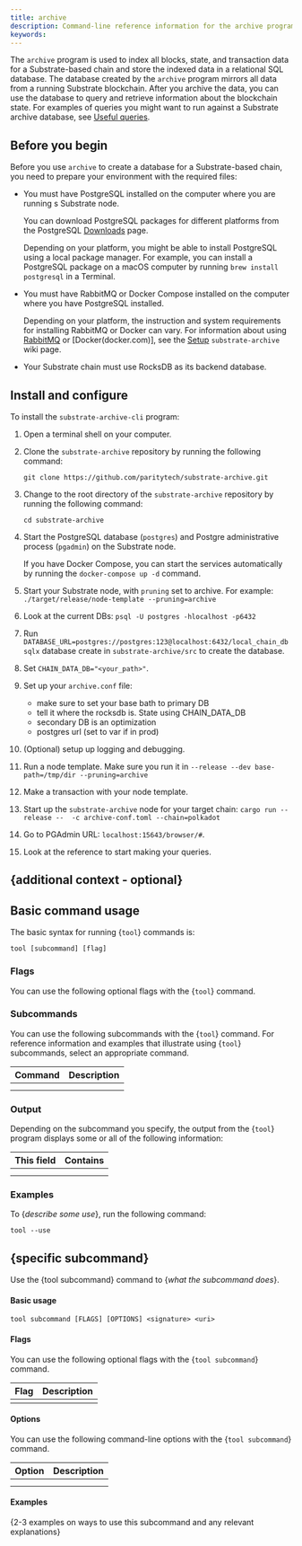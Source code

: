 ```yaml
---
title: archive
description: Command-line reference information for the archive program.
keywords:
---
```


The `archive` program is used to index all blocks, state, and transaction data for a Substrate-based chain and store the indexed data in a relational SQL database.
The database created by the `archive` program mirrors all data from a running Substrate blockchain.
After you archive the data, you can use the database to query and retrieve information about the blockchain state.
For examples of queries you might want to run against a Substrate archive database, see [Useful queries](https://github.com/paritytech/substrate-archive/wiki/Useful-Queries).

## Before you begin

Before you use `archive` to create a database for a Substrate-based chain, you need to prepare your environment with the required files:

* You must have PostgreSQL installed on the computer where you are running s Substrate node.
  
  You can download PostgreSQL packages for different platforms from the PostgreSQL [Downloads](https://www.postgresql.org/download/) page.
  
  Depending on your platform, you might be able to install PostgreSQL using a local package manager.
  For example, you can install a PostgreSQL package on a macOS computer by running `brew install postgresql` in a Terminal.

* You must have RabbitMQ or Docker Compose installed on the computer where you have PostgreSQL installed.
    
  Depending on your platform, the instruction and system requirements for installing RabbitMQ or Docker can vary. 
  For information about using [RabbitMQ](https://www.rabbitmq.com/) or [Docker(docker.com)], see the [Setup](https://github.com/paritytech/substrate-archive/wiki/1-Setup) `substrate-archive` wiki page.

* Your Substrate chain must use RocksDB as its backend database.

## Install and configure

To install the  `substrate-archive-cli` program:

1. Open a terminal shell on your computer.

1. Clone the `substrate-archive` repository by running the following command:
    
    ```
    git clone https://github.com/paritytech/substrate-archive.git
    ```

1. Change to the root directory of the `substrate-archive` repository by running the following command:
    
    ```
    cd substrate-archive
    ```

1. Start the PostgreSQL database (`postgres`) and Postgre administrative process (`pgadmin`) on the Substrate node.
    
    If you have Docker Compose, you can start the services automatically by running the `docker-compose up -d` command.

1. Start your Substrate node, with `pruning` set to archive. For example: 
`./target/release/node-template --pruning=archive`

1. Look at the current DBs:
    `psql -U postgres -hlocalhost -p6432`

1. Run `DATABASE_URL=postgres://postgres:123@localhost:6432/local_chain_db sqlx` database create in `substrate-archive/src` to create the database. 

1. Set `CHAIN_DATA_DB="<your_path>"`.

1. Set up your `archive.conf` file:

    - make sure to set your base bath to primary DB
    - tell it where the rocksdb is. State using CHAIN_DATA_DB
    - secondary DB is an optimization
    - postgres url (set to var if in prod)

1. (Optional) setup up logging and debugging.

1. Run a node template. Make sure you run it in `--release --dev base-path=/tmp/dir --pruning=archive`

1. Make a transaction with your node template.

1. Start up the `substrate-archive` node for your target chain:
    `cargo run --release --  -c archive-conf.toml --chain=polkadot`

1. Go to PGAdmin URL: `localhost:15643/browser/#`.

1. Look at the reference to start making your queries.


## {additional context - optional}

## Basic command usage

The basic syntax for running {`tool`} commands is:

`tool [subcommand] [flag]`

### Flags

You can use the following optional flags with the {`tool`} command.

### Subcommands

You can use the following subcommands with the {`tool`} command. 
For reference information and examples that illustrate using {`tool`} subcommands, select an appropriate command.

| Command | Description
| ------- | -----------
|  |  
|  |

### Output

Depending on the subcommand you specify, the output from the {`tool`} program displays some or all of the following information:

| This field | Contains
| ---------- | ----------
|  |
|  |

### Examples

To {_describe some use_}, run the following command:

`tool --use`

## {specific subcommand}

Use the {tool subcommand} command to {_what the subcommand does_}.

#### Basic usage

`tool subcommand [FLAGS] [OPTIONS] <signature> <uri>`

#### Flags

You can use the following optional flags with the {`tool subcommand`} command.

| Flag   | Description
| ------ | -----------
|        |

#### Options

You can use the following command-line options with the {`tool subcommand`} command.

| Option   | Description
| -------- | -----------
|          |
|          |

#### Examples

{2-3 examples on ways to use this subcommand and any relevant explanations}